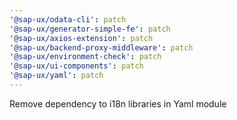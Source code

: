 ```yaml
---
'@sap-ux/odata-cli': patch
'@sap-ux/generator-simple-fe': patch
'@sap-ux/axios-extension': patch
'@sap-ux/backend-proxy-middleware': patch
'@sap-ux/environment-check': patch
'@sap-ux/ui-components': patch
'@sap-ux/yaml': patch
---
```


Remove dependency to i18n libraries in Yaml module
